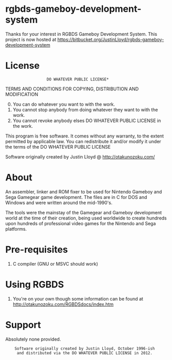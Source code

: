 rgbds-gameboy-development-system
================================

Thanks for your interest in RGBDS Gameboy Development System. This project is now hosted at
https://bitbucket.org/JustinLloyd/rgbds-gameboy-development-system


License
====================
                      DO WHATEVER PUBLIC LICENSE*
   TERMS AND CONDITIONS FOR COPYING, DISTRIBUTION AND MODIFICATION

  0. You can do whatever you want to with the work.
  1. You cannot stop anybody from doing whatever they want to with the work.
  2. You cannot revoke anybody elses DO WHATEVER PUBLIC LICENSE in the work.

 This program is free software. It comes without any warranty, to
 the extent permitted by applicable law. You can redistribute it
 and/or modify it under the terms of the DO WHATEVER PUBLIC LICENSE
 
 Software originally created by Justin Lloyd @ http://otakunozoku.com/


About
====================
An assembler, linker and ROM fixer to be used for Nintendo Gameboy and Sega 
Gamegear game development. The files are in C for DOS and Windows and were 
written around the mid-1990's.

The tools were the mainstay of the Gamegear and Gameboy development world at
the time of their creation, being used worldwide to create hundreds upon
hundreds of professional video games for the Nintendo and Sega platforms.

    
Pre-requisites
====================
1. C compiler (GNU or MSVC should work)

Using RGBDS
====================
1. You're on your own though some information can be found at
   http://otakunozoku.com/RGBDSdocs/index.htm

Support
====================
Absolutely none provided.


        Software originally created by Justin Lloyd, October 1996-ish
         and distributed via the DO WHATEVER PUBLIC LICENSE in 2012.
